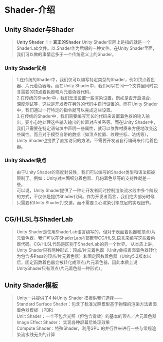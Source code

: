 # Shader-介绍

## Unity Shader与Shader

> **Unity Shader ！= 真正的Shader**
> Unity Shader实际上是指的就是一个ShaderLab文件。以.Shader作为后缀的一种文件。在Unity Shader里面，我们可以做的事情远多于一个传统意义上的Shader。

### Unity Shader优点

> 1.在传统的Shader中，我们仅可以编写特定类型的Shader，例如顶点着色器、片元着色器等。而在Unity Shader中，我们可以在同一个文件里同时包含需要的顶点着色器和片元着色器代码。  
> 2.在传统的Shader中，我们无法设置一些渲染设置，例如是否开启混合、深度测试等，这些是开发者在另外的代码中自行设置的。而在Unity Shader中，我们通过一行特定的指令就可以完成这些设置。  
> 3.在传统的Shader中，我们需要编写冗长的代码来设置着色器的输入输出，要小心地处理这些输入输出的位置对应关系等。而在Unity Shader中，我们只需要在特定语句块中声明一些属性，就可以依靠材质来方便地改变这些属性。而且对于模型自带的数据（如顶点位置、纹理坐标、法线等），Unity Shader也提供了直接访问的方法，不需要开发者自行编码来传给着色器。

### Unity Shader缺点

> 由于Unity Shader的高度封装性，我们可以编写的Shader类型和语法都被限制了。例如：Unity对曲面细分着色器、几何着色器等的支持性就差一些。  
> 可以说，Unity Shader提供了一种让开发者同时控制渲染流水线中多个阶段的方式，不仅仅是提供Shader代码。作为开发者而言，我们绝大部分时候只需要和Unity Shader打交道，而不需要关心渲染引擎底层的实现细节。

## CG/HLSL与ShaderLab

> Unity Shader是使用ShaderLab语言编写的，但对于表面着色器和顶点/片元着色器，我们可以在ShaderLab内部嵌套CG/HLSL语言来编写这些着色器代码。CG/HLSL代码是区别于ShaderLab的另一个世界。
> 从本质上讲，Unity Shader只有两种形式：顶点/片元着色器（Unity会把表面着色器转化为包含多Pass的顶点/片元着色器）和固定函数着色器（Unity5.2版本以后，固定函数着色器会被转化成顶点/片元着色器，因此本质上说UnityShader只有顶点/片元着色器一种形式）。

## Unity Shader模板

> Unity一共提供了4 种Unity Shader 模板供我们选择——  
> Standard Surface Shader：包含了标准光照模型基于物理的渲染方法表面着色器模板 （PBR）  
> Unlit Shader：一个不包含光照（但包含雾效）的基本的顶点／片元着色器  
> Image Effect Shader： 实现各种屏幕后处理效果  
> Compute Shader：特殊Shader，利用GPU 的并行性来进行一些与常规渲染流水线无关的计算